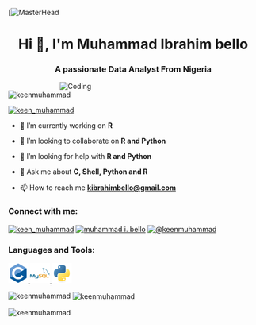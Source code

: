 [![MasterHead](https://cdn.vectorstock.com/i/1000x1000/69/63/robotics-programming-isometric-3d-banner-header-vector-24276963.webp)
<h1 align="center">Hi 👋, I'm Muhammad Ibrahim bello</h1>
<h3 align="center">A passionate Data Analyst From Nigeria</h3>
<img align="right" alt="Coding" width="400" src="https://cdn.dribbble.com/users/1162077/screenshots/3848914/programmer.gif">
<p align="left"> <img src="https://komarev.com/ghpvc/?username=keenmuhammad&label=Profile%20views&color=0e75b6&style=flat" alt="keenmuhammad" /> </p>

<p align="left"> <a href="https://twitter.com/keen_muhammad" target="blank"><img src="https://img.shields.io/twitter/follow/keen_muhammad?logo=twitter&style=for-the-badge" alt="keen_muhammad" /></a> </p>

- 🔭 I’m currently working on **R**

- 👯 I’m looking to collaborate on **R and Python**

- 🤝 I’m looking for help with **R and Python**

- 💬 Ask me about **C, Shell, Python and R**

- 📫 How to reach me **kibrahimbello@gmail.com**

<h3 align="left">Connect with me:</h3>
<p align="left">
<a href="https://twitter.com/keen_muhammad" target="blank"><img align="center" src="https://raw.githubusercontent.com/rahuldkjain/github-profile-readme-generator/master/src/images/icons/Social/twitter.svg" alt="keen_muhammad" height="30" width="40" /></a>
<a href="https://fb.com/muhammad i. bello" target="blank"><img align="center" src="https://raw.githubusercontent.com/rahuldkjain/github-profile-readme-generator/master/src/images/icons/Social/facebook.svg" alt="muhammad i. bello" height="30" width="40" /></a>
<a href="https://instagram.com/keenmuhammad" target="blank"><img align="center" src="https://raw.githubusercontent.com/rahuldkjain/github-profile-readme-generator/master/src/images/icons/Social/instagram.svg" alt="@keenmuhammad" height="30" width="40" /></a>
</p>

<h3 align="left">Languages and Tools:</h3>
<p align="left"> <a href="https://www.cprogramming.com/" target="_blank" rel="noreferrer"> <img src="https://raw.githubusercontent.com/devicons/devicon/master/icons/c/c-original.svg" alt="c" width="40" height="40"/> </a> <a href="https://www.mysql.com/" target="_blank" rel="noreferrer"> <img src="https://raw.githubusercontent.com/devicons/devicon/master/icons/mysql/mysql-original-wordmark.svg" alt="mysql" width="40" height="40"/> </a> <a href="https://www.python.org" target="_blank" rel="noreferrer"> <img src="https://raw.githubusercontent.com/devicons/devicon/master/icons/python/python-original.svg" alt="python" width="40" height="40"/> </a> </p>

<p><img align="left" src="https://github-readme-stats.vercel.app/api/top-langs?username=keenmuhammad&show_icons=true&locale=en&layout=compact" alt="keenmuhammad" /></p>

<p>&nbsp;<img align="center" src="https://github-readme-stats.vercel.app/api?username=keenmuhammad&show_icons=true&locale=en" alt="keenmuhammad" /></p>

<p><img align="center" src="https://github-readme-streak-stats.herokuapp.com/?user=keenmuhammad&" alt="keenmuhammad" /></p>
